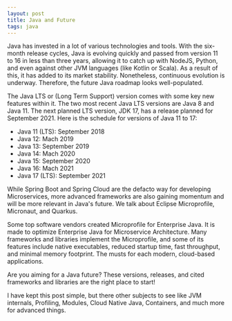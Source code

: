 ```yaml
---
layout: post
title: Java and Future
tags: java
---
```


Java has invested in a lot of various technologies and tools. With the six-month release cycles, Java is evolving quickly and passed from version 11 to 16 in less than three years, allowing it to catch up with NodeJS, Python, and even against other JVM languages (like Kotlin or Scala). As a result of this, it has added to its market stability. Nonetheless, continuous evolution is underway. Therefore, the future Java roadmap looks well-populated.

The Java LTS or (Long Term Support) version comes with some key new features within it. The two most recent Java LTS versions are Java 8 and Java 11. The next planned LTS version, JDK 17, has a release planned for September 2021. Here is the schedule for versions of Java 11 to 17:

- Java 11 (LTS):	September 2018
- Java 12: Mach 2019
- Java 13: September 2019
- Java 14: Mach 2020
- Java 15: September 2020
- Java 16: Mach 2021
- Java 17 (LTS): September 2021

While Spring Boot and Spring Cloud are the defacto way for developing Microservices, more advanced frameworks are also gaining momentum and will be more relevant in Java's future. We talk about Eclipse Microprofile, Micronaut, and Quarkus.

Some top software vendors created Microprofile for Enterprise Java. It is made to optimize Enterprise Java for Microservice Architecture. Many frameworks and libraries implement the Microprofile, and some of its features include native executables, reduced startup time, fast throughput, and minimal memory footprint. The musts for each modern, cloud-based applications.

Are you aiming for a Java future? These versions, releases, and cited frameworks and libraries are the right place to start!

I have kept this post simple, but there other subjects to see like JVM internals, Profiling, Modules, Cloud Native Java, Containers, and much more for advanced things.